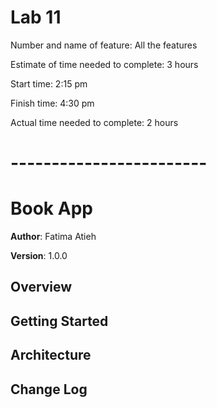 # Lab 11

Number and name of feature: All the features

Estimate of time needed to complete: 3 hours

Start time: 2:15 pm

Finish time: 4:30 pm

Actual time needed to complete: 2 hours

# ------------------------

# Book App

**Author**: Fatima Atieh

**Version**: 1.0.0

## Overview

## Getting Started

## Architecture

## Change Log
